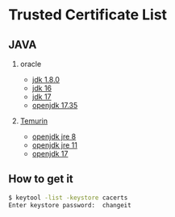 # Trusted Certificate List

## JAVA
1. oracle
    - [jdk 1.8.0](java/jdk1.8.0.md)
    - [jdk 16](java/jdk16.md)
    - [jdk 17](java/jdk17.md)
    - [openjdk 17.35](java/openjdk-17.35.md)

1. [Temurin](https://adoptium.net/)
    - [openjdk jre 8](java/Temurin-openjdk-jre8.md)
    - [openjdk jre 11](java/Temurin-openjdk-jre11.0.21.md)
    - [openjdk 17](java/Temurin-openjdk17.0.0.9.md)

## How to get it

```bash
$ keytool -list -keystore cacerts
Enter keystore password:  changeit
```